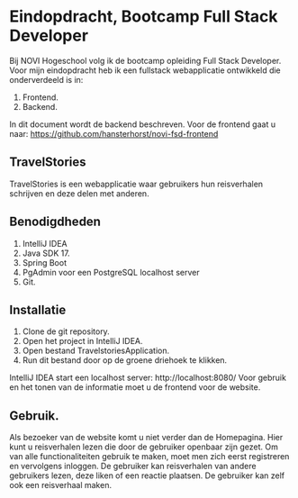 # Eindopdracht, Bootcamp Full Stack Developer

Bij NOVI Hogeschool volg ik de bootcamp opleiding Full Stack Developer. Voor mijn eindopdracht heb ik een fullstack
webapplicatie ontwikkeld die onderverdeeld is in:

1. Frontend.
2. Backend.

In dit document wordt de backend beschreven. Voor de frontend gaat u naar:
https://github.com/hansterhorst/novi-fsd-frontend

## TravelStories

TravelStories is een webapplicatie waar gebruikers hun reisverhalen schrijven en deze delen met anderen.

## Benodigdheden

1. IntelliJ IDEA
2. Java SDK 17.
3. Spring Boot
4. PgAdmin voor een PostgreSQL localhost server
5. Git.

## Installatie

1. Clone de git repository.
2. Open het project in IntelliJ IDEA.
3. Open bestand TravelstoriesApplication.
4. Run dit bestand door op de groene driehoek te klikken.

IntelliJ IDEA start een localhost server: http://localhost:8080/ Voor gebruik en het tonen van de informatie moet u de
frontend voor de website.

## Gebruik.

Als bezoeker van de website komt u niet verder dan de Homepagina. Hier kunt u reisverhalen lezen die door de gebruiker
openbaar zijn gezet. Om van alle functionaliteiten gebruik te maken, moet men zich eerst registreren en vervolgens
inloggen. De gebruiker kan reisverhalen van andere gebruikers lezen, deze liken of een reactie plaatsen. De gebruiker
kan zelf ook een reisverhaal maken.
